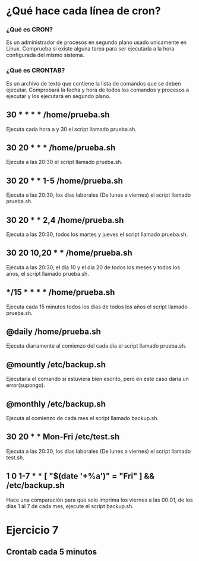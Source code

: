 # ¿Qué hace cada línea de cron?

### ¿Qué es CRON?
Es un administrador de procesos en segundo plano usado unicamente en Linux. Comprueba si existe alguna tarea para ser ejecutada a la hora configurada del mismo sistema.

### ¿Qué es CRONTAB?
Es un archivo de texto que contiene la lista de comandos que se deben ejecutar. Comprobará la fecha y hora de todos los comandos y procesos a ejecutar y los ejecutará en segundo plano.

## 30 * * * * /home/prueba.sh 
Ejecuta cada hora a y 30 el script llamado prueba.sh.

## 30 20 * * * /home/prueba.sh
Ejecuta a las 20:30 el script llamado prueba.sh.

## 30 20 * * 1-5 /home/prueba.sh
Ejecuta a las 20:30, los dias laborales (De lunes a viernes) el script llamado prueba.sh.

## 30 20 * * 2,4 /home/prueba.sh
Ejecuta a las 20:30, todos los martes y jueves el script llamado prueba.sh.

## 30 20 10,20 * * /home/prueba.sh 
Ejecuta a las 20:30, el dia 10 y el dia 20 de todos los meses y todos los años, el script llamado prueba.sh.

## */15 * * * * /home/prueba.sh 
Ejecuta cada 15 minutos todos los dias de todos los años el script llamado prueba.sh.

## @daily /home/prueba.sh
Ejecuta diariamente al comienzo del cada dia el script llamado prueba.sh.

## @mountly /etc/backup.sh 
Ejecutaría el comando si estuviera bien escrito, pero en este caso daría un error(supongo).

## @monthly /etc/backup.sh 
Ejecuta al comienzo de cada mes el script llamado backup.sh.

## 30 20 * * Mon-Fri /etc/test.sh 
Ejecuta a las 20:30, los dias laborales (De lunes a viernes) el script llamado test.sh.

## 1 0 1-7 * * [ "$(date '+%a')" = "Fri" ] && /etc/backup.sh

Hace una comparación para que solo imprima los viernes a las 00:01, de los dias 1 al 7 de cada mes, ejecute el script backup.sh.


# Ejercicio 7
## Crontab cada 5 minutos  

